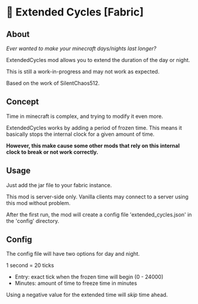 # 🌅 Extended Cycles [Fabric]

## About

*Ever wanted to make your minecraft days/nights last longer?*

ExtendedCycles mod allows you to extend the duration of the day or night.

This is still a work-in-progress and may not work as expected.

Based on the work of SilentChaos512.

## Concept

Time in minecraft is complex, and trying to modify it even more.

ExtendedCycles works by adding a period of frozen time. This means it basically stops the internal clock for a given amount of time.

**However, this make cause some other mods that rely on this internal clock to break or not work correctly.**

## Usage

Just add the jar file to your fabric instance. 

This mod is server-side only. Vanilla clients may connect to a server using this mod without problem.

After the first run, the mod will create a config file 'extended_cycles.json' in the 'config' directory.

## Config

The config file will have two options for day and night.

1 second = 20 ticks

- Entry: exact tick when the frozen time will begin (0 - 24000)
- Minutes: amount of time to freeze time in minutes

Using a negative value for the extended time will *skip* time ahead.

